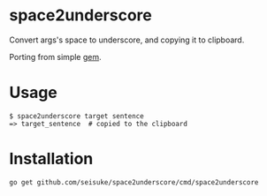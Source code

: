 space2underscore
======

Convert args's space to underscore, and copying it to clipboard.

Porting from simple [gem](https://github.com/sachin21/space2underscore).

Usage
============

```
$ space2underscore target sentence
=> target_sentence  # copied to the clipboard
```

Installation
============

```
go get github.com/seisuke/space2underscore/cmd/space2underscore
```